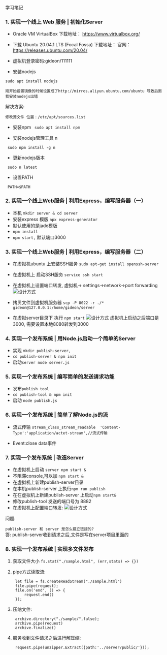 学习笔记
###  1. 实现一个线上 Web 服务 | 初始化Server

* Oracle VM VirtualBox 下载地址： https://www.virtualbox.org/
* 下载 Ubuntu 20.04.1 LTS (Focal Fossa) 下载地址：
官网： https://releases.ubuntu.com/20.04/
* 虚拟机登录密码:gideon/111111

* 安装nodejs

``` sudo apt install nodejs ```

``` 刚开始设置镜像的时候设置成了http://mirros.aliyun.ubuntu.com/ubuntu 导致后面我安装nodejs出错 ```

解决方案:

```修改源文件 位置：/etc/apt/sources.list```

* 安装npm
``` sudo apt install npm```

* 安装nodejs管理工具 n

``` sudo npm install -g n```

* 更新nodejs版本

``` sudo n latest```

* 设置PATH

``` PATH=$PATH```


### 2. 实现一个线上Web服务 | 利用Express，编写服务器（一）
* 本机 ```mkdir server & cd server```
* 安装express 模版 ``` npx express-generator ```
* 默认使用的是jade模版
* ```npm install```
* ```npm start,``` 默认端口3000

### 3. 实现一个线上Web服务 | 利用Express，编写服务器（二）
* 在虚拟机ubuntu 上安装SSH服务
``` sudo apt-get install openssh-server ```
* 在虚拟机上 启动SSH服务 ``` service ssh start ```
* 在虚拟机上设置端口转发, 虚拟机-> settings->network->port forwarding
![设计方式](./1.png)
* 拷贝文件到虚拟机服务器
``` scp -P 8022 -r ./* gideon@127.0.0.1:/home/gideon/server ```

* 在虚拟server目录下 执行 ``` npm start ```
![设计方式](./2.png)
    虚拟机上启动之后端口是3000, 需要设置本地8080转发到3000




###  4. 实现一个发布系统 | 用Node.js启动一个简单的Server

* 实现 ```mkdir publish-server,```
* ```cd publish-server & npm init```
* 启动```server node server.js```

### 5. 实现一个发布系统 | 编写简单的发送请求功能
* 发布```publish tool```
* ```cd publish-tool & npm init ```
* 启动 ```node publish.js```

###  6. 实现一个发布系统 | 简单了解Node.js的流

* 流式传输 ```stream_class_stream_readable  'Content-Type':'application/actet-stream',//流式传输```

* Event:close data事件

###  7. 实现一个发布系统 | 改造Server
*  在虚拟机上启动
    ```server npm start &```
*  不阻滞console,可以加 ```npm start &```
*  在虚拟机上新建publish-server目录
*  在本机publish-server 上执行```npm run publish```
*  在在虚拟机上新建publish-server 上启动```npm start&```
*  修改publish-tool 发送的端口号为 8882
*  在虚拟机上配置端口转发:
![设计方式](./3.png)

问题:

``` publish-server 和 server 是怎么建立链接的? ```  
答: publish-server收到请求之后,文件是写在server项目里面的

### 8. 实现一个发布系统 | 实现多文件发布
1.  获取文件大小
``` fs.stat("./sample.html", (err,stats) => {}) ```
2. pipe方式读取流:

        let file = fs.createReadStream("./sample.html")
        file.pipe(request);
        file.on('end', () => {
            request.end()
        });
    
3. 压缩文件:

        archive.directory("./sample/",false);
        archive.pipe(request)
        archive.finalize() 

4. 服务收到文件请求之后进行解压缩:

        request.pipe(unzipper.Extract({path:'../server/public/'}));









